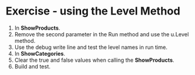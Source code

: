 ﻿# Exercise - using the Level Method

1. In **ShowProducts**.
2. Remove the second parameter in the Run method and use the u.Level method.
3. Use the debug write line and test the level names in run time.
4. In **ShowCategories**.
5. Clear the true and false values when calling the **ShowProducts**.
4. Build and test.

